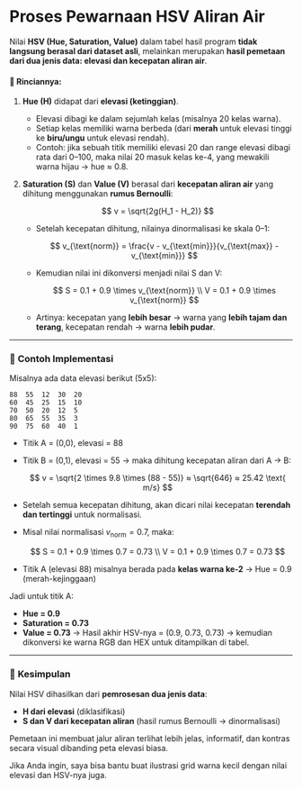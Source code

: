 # Proses Pewarnaan HSV Aliran Air

Nilai **HSV (Hue, Saturation, Value)** dalam tabel hasil program **tidak langsung berasal dari dataset asli**, melainkan merupakan **hasil pemetaan dari dua jenis data: elevasi dan kecepatan aliran air**.

#### 📌 Rinciannya:

1. **Hue (H)** didapat dari **elevasi (ketinggian)**.

   * Elevasi dibagi ke dalam sejumlah kelas (misalnya 20 kelas warna).
   * Setiap kelas memiliki warna berbeda (dari **merah** untuk elevasi tinggi ke **biru/ungu** untuk elevasi rendah).
   * Contoh: jika sebuah titik memiliki elevasi 20 dan range elevasi dibagi rata dari 0–100, maka nilai 20 masuk kelas ke-4, yang mewakili warna hijau → hue ≈ 0.8.

2. **Saturation (S)** dan **Value (V)** berasal dari **kecepatan aliran air** yang dihitung menggunakan **rumus Bernoulli**:

   $$
   v = \sqrt{2g(H_1 - H_2)}
   $$

   * Setelah kecepatan dihitung, nilainya dinormalisasi ke skala 0–1:

     $$
     v_{\text{norm}} = \frac{v - v_{\text{min}}}{v_{\text{max}} - v_{\text{min}}}
     $$
   * Kemudian nilai ini dikonversi menjadi nilai S dan V:

     $$
     S = 0.1 + 0.9 \times v_{\text{norm}} \\
     V = 0.1 + 0.9 \times v_{\text{norm}}
     $$
   * Artinya: kecepatan yang **lebih besar** → warna yang **lebih tajam dan terang**, kecepatan rendah → warna **lebih pudar**.

---

### 🧪 **Contoh Implementasi**

Misalnya ada data elevasi berikut (5x5):

```
88  55  12  30  20
60  45  25  15  10
70  50  20  12  5
80  65  55  35  3
90  75  60  40  1
```

* Titik A = (0,0), elevasi = 88

* Titik B = (0,1), elevasi = 55 → maka dihitung kecepatan aliran dari A → B:

  $$
  v = \sqrt{2 \times 9.8 \times (88 - 55)} ≈ \sqrt{646} ≈ 25.42 \text{ m/s}
  $$

* Setelah semua kecepatan dihitung, akan dicari nilai kecepatan **terendah dan tertinggi** untuk normalisasi.

* Misal nilai normalisasi $v_{\text{norm}} = 0.7$, maka:

  $$
  S = 0.1 + 0.9 \times 0.7 = 0.73 \\
  V = 0.1 + 0.9 \times 0.7 = 0.73
  $$

* Titik A (elevasi 88) misalnya berada pada **kelas warna ke-2** → Hue = 0.9 (merah-kejinggaan)

Jadi untuk titik A:

* **Hue = 0.9**
* **Saturation = 0.73**
* **Value = 0.73**
  → Hasil akhir HSV-nya = (0.9, 0.73, 0.73) → kemudian dikonversi ke warna RGB dan HEX untuk ditampilkan di tabel.

---

### 🎯 **Kesimpulan**

Nilai HSV dihasilkan dari **pemrosesan dua jenis data**:

* **H dari elevasi** (diklasifikasi)
* **S dan V dari kecepatan aliran** (hasil rumus Bernoulli → dinormalisasi)

Pemetaan ini membuat jalur aliran terlihat lebih jelas, informatif, dan kontras secara visual dibanding peta elevasi biasa.

Jika Anda ingin, saya bisa bantu buat ilustrasi grid warna kecil dengan nilai elevasi dan HSV-nya juga.
